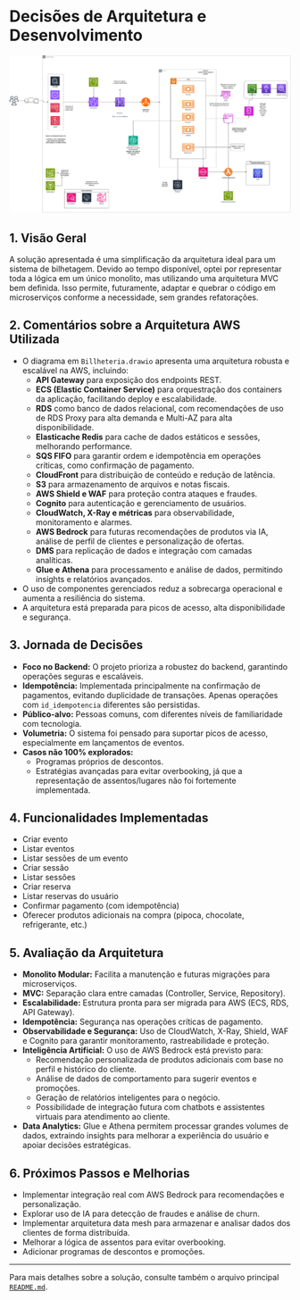# Decisões de Arquitetura e Desenvolvimento

![Diagrama de Arquitetura AWS](Billheteria.drawio%20(1).png)

## 1. Visão Geral
A solução apresentada é uma simplificação da arquitetura ideal para um sistema de bilhetagem. Devido ao tempo disponível, optei por representar toda a lógica em um único monolito, mas utilizando uma arquitetura MVC bem definida. Isso permite, futuramente, adaptar e quebrar o código em microserviços conforme a necessidade, sem grandes refatorações.

## 2. Comentários sobre a Arquitetura AWS Utilizada
- O diagrama em `Billheteria.drawio` apresenta uma arquitetura robusta e escalável na AWS, incluindo:
  - **API Gateway** para exposição dos endpoints REST.
  - **ECS (Elastic Container Service)** para orquestração dos containers da aplicação, facilitando deploy e escalabilidade.
  - **RDS** como banco de dados relacional, com recomendações de uso de RDS Proxy para alta demanda e Multi-AZ para alta disponibilidade.
  - **Elasticache Redis** para cache de dados estáticos e sessões, melhorando performance.
  - **SQS FIFO** para garantir ordem e idempotência em operações críticas, como confirmação de pagamento.
  - **CloudFront** para distribuição de conteúdo e redução de latência.
  - **S3** para armazenamento de arquivos e notas fiscais.
  - **AWS Shield e WAF** para proteção contra ataques e fraudes.
  - **Cognito** para autenticação e gerenciamento de usuários.
  - **CloudWatch, X-Ray e métricas** para observabilidade, monitoramento e alarmes.
  - **AWS Bedrock** para futuras recomendações de produtos via IA, análise de perfil de clientes e personalização de ofertas.
  - **DMS** para replicação de dados e integração com camadas analíticas.
  - **Glue e Athena** para processamento e análise de dados, permitindo insights e relatórios avançados.
- O uso de componentes gerenciados reduz a sobrecarga operacional e aumenta a resiliência do sistema.
- A arquitetura está preparada para picos de acesso, alta disponibilidade e segurança.

## 3. Jornada de Decisões
- **Foco no Backend:** O projeto prioriza a robustez do backend, garantindo operações seguras e escaláveis.
- **Idempotência:** Implementada principalmente na confirmação de pagamentos, evitando duplicidade de transações. Apenas operações com `id_idempotencia` diferentes são persistidas.
- **Público-alvo:** Pessoas comuns, com diferentes níveis de familiaridade com tecnologia.
- **Volumetria:** O sistema foi pensado para suportar picos de acesso, especialmente em lançamentos de eventos.
- **Casos não 100% explorados:**
  - Programas próprios de descontos.
  - Estratégias avançadas para evitar overbooking, já que a representação de assentos/lugares não foi fortemente implementada.

## 4. Funcionalidades Implementadas
- Criar evento
- Listar eventos
- Listar sessões de um evento
- Criar sessão
- Listar sessões
- Criar reserva
- Listar reservas do usuário
- Confirmar pagamento (com idempotência)
- Oferecer produtos adicionais na compra (pipoca, chocolate, refrigerante, etc.)

## 5. Avaliação da Arquitetura
- **Monolito Modular:** Facilita a manutenção e futuras migrações para microserviços.
- **MVC:** Separação clara entre camadas (Controller, Service, Repository).
- **Escalabilidade:** Estrutura pronta para ser migrada para AWS (ECS, RDS, API Gateway).
- **Idempotência:** Segurança nas operações críticas de pagamento.
- **Observabilidade e Segurança:** Uso de CloudWatch, X-Ray, Shield, WAF e Cognito para garantir monitoramento, rastreabilidade e proteção.
- **Inteligência Artificial:** O uso de AWS Bedrock está previsto para:
  - Recomendação personalizada de produtos adicionais com base no perfil e histórico do cliente.
  - Análise de dados de comportamento para sugerir eventos e promoções.
  - Geração de relatórios inteligentes para o negócio.
  - Possibilidade de integração futura com chatbots e assistentes virtuais para atendimento ao cliente.
- **Data Analytics:** Glue e Athena permitem processar grandes volumes de dados, extraindo insights para melhorar a experiência do usuário e apoiar decisões estratégicas.

## 6. Próximos Passos e Melhorias
- Implementar integração real com AWS Bedrock para recomendações e personalização.
- Explorar uso de IA para detecção de fraudes e análise de churn.
- Implementar arquitetura data mesh para armazenar e analisar dados dos clientes de forma distribuída.
- Melhorar a lógica de assentos para evitar overbooking.
- Adicionar programas de descontos e promoções.

---

Para mais detalhes sobre a solução, consulte também o arquivo principal [`README.md`](./README.md).
